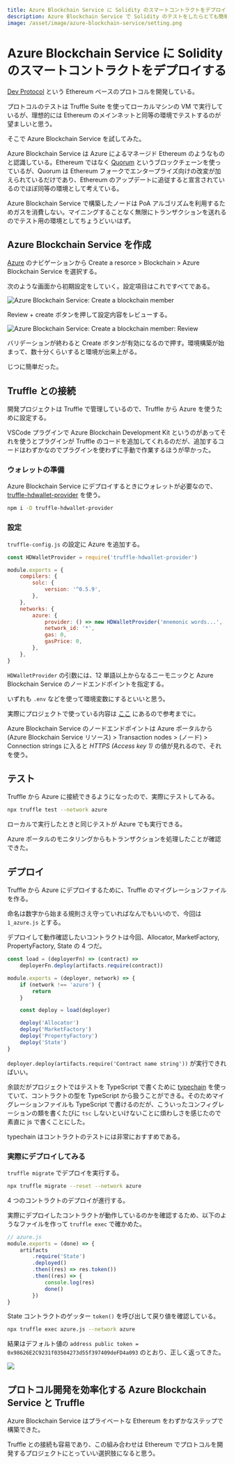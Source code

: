 ```yml
title: Azure Blockchain Service に Solidity のスマートコントラクトをデプロイする
description: Azure Blockchain Service で Solidity のテストをしたらとても簡単だった。
image: /asset/image/azure-blockchain-service/setting.png
```

# Azure Blockchain Service に Solidity のスマートコントラクトをデプロイする

[Dev Protocol](https://github.com/dev-protocol/protocol) という Ethereum ベースのプロトコルを開発している。

プロトコルのテストは Truffle Suite を使ってローカルマシンの VM で実行しているが、理想的には Ethereum のメインネットと同等の環境でテストするのが望ましいと思う。

そこで Azure Blockchain Service を試してみた。

Azure Blockchain Service は Azure によるマネージド Ethereum のようなものと認識している。Ethereum ではなく [Quorum](https://www.goquorum.com/) というブロックチェーンを使っているが、Quorum は Ethereum フォークでエンタープライズ向けの改変が加えられているだけであり、Ethereum のアップデートに追従すると宣言されているのでほぼ同等の環境として考えている。

Azure Blockchain Service で構築したノードは PoA アルゴリズムを利用するためガスを消費しない。マイニングすることなく無限にトランザクションを送れるのでテスト用の環境としてちょうどいいはず。

## Azure Blockchain Service を作成

[Azure](https://portal.azure.com/) のナビゲーションから Create a resorce > Blockchain > Azure Blockchain Service を選択する。

次のような画面から初期設定をしていく。設定項目はこれですべてである。

![Azure Blockchain Service: Create a blockchain member](/asset/image/azure-blockchain-service/setting.png)

Review + create ボタンを押して設定内容をレビューする。

![Azure Blockchain Service: Create a blockchain member: Review](/asset/image/azure-blockchain-service/review.png)

バリデーションが終わると Create ボタンが有効になるので押す。環境構築が始まって、数十分くらいすると環境が出来上がる。

じつに簡単だった。

## Truffle との接続

開発プロジェクトは Truffle で管理しているので、Truffle から Azure を使うために設定する。

VSCode プラグインで Azure Blockchain Development Kit というのがあってそれを使うとプラグインが Truffle のコードを追加してくれるのだが、追加するコードはわずかなのでプラグインを使わずに手動で作業するほうが早かった。

### ウォレットの準備

Azure Blockchain Service にデプロイするときにウォレットが必要なので、[truffle-hdwallet-provider](https://github.com/trufflesuite/truffle/tree/develop/packages/truffle-hdwallet-provider) を使う。

```bash
npm i -D truffle-hdwallet-provider
```

### 設定

`truffle-config.js` の設定に Azure を追加する。

```js
const HDWalletProvider = require('truffle-hdwallet-provider')

module.exports = {
	compilers: {
		solc: {
			version: '^0.5.9',
		},
	},
	networks: {
		azure: {
			provider: () => new HDWalletProvider('mnemonic words...', 'https://...'),
			network_id: '*',
			gas: 0,
			gasPrice: 0,
		},
	},
}
```

`HDWalletProvider` の引数には、12 単語以上からなるニーモニックと Azure Blockchain Service のノードエンドポイントを指定する。

いずれも `.env` などを使って環境変数にするといいと思う。

実際にプロジェクトで使っている内容は [ここ](https://github.com/dev-protocol/protocol/blob/master/truffle-config.js) にあるので参考までに。

Azure Blockchain Service のノードエンドポイントは Azure ポータルから (Azure Blockchain Service リソース) > Transaction nodes > (ノード) > Connection strings に入ると _HTTPS (Access key 1)_ の値が見れるので、それを使う。

## テスト

Truffle から Azure に接続できるようになったので、実際にテストしてみる。

```bash
npx truffle test --network azure
```

ローカルで実行したときと同じテストが Azure でも実行できる。

Azure ポータルのモニタリングからもトランザクションを処理したことが確認できた。

## デプロイ

Truffle から Azure にデプロイするために、Truffle のマイグレーションファイルを作る。

命名は数字から始まる規則さえ守っていればなんでもいいので、今回は `1_azure.js` とする。

デプロイして動作確認したいコントラクトは今回、Allocator, MarketFactory, PropertyFactory, State の 4 つだ。

```js
const load = (deployerFn) => (contract) =>
	deployerFn.deploy(artifacts.require(contract))

module.exports = (deployer, network) => {
	if (network !== 'azure') {
		return
	}

	const deploy = load(deployer)

	deploy('Allocator')
	deploy('MarketFactory')
	deploy('PropertyFactory')
	deploy('State')
}
```

`deployer.deploy(artifacts.require('Contract name string'))` が実行できればいい。

余談だがプロジェクトではテストを TypeScript で書くために [typechain](https://github.com/ethereum-ts/TypeChain) を使っていて、コントラクトの型を TypeScript から扱うことができる。そのためマイグレーションファイルも TypeScript で書けるのだが、こういったコンフィグレーションの類を書くたびに `tsc` しないといけないことに煩わしさを感じたので素直に js で書くことにした。

typechain はコントラクトのテストには非常におすすめである。

### 実際にデプロイしてみる

`truffle migrate` でデプロイを実行する。

```bash
npx truffle migrate --reset --network azure
```

4 つのコントラクトのデプロイが進行する。

実際にデプロイしたコントラクトが動作しているのかを確認するため、以下のようなファイルを作って `truffle exec` で確かめた。

```js
// azure.js
module.exports = (done) => {
	artifacts
		.require('State')
		.deployed()
		.then((res) => res.token())
		.then((res) => {
			console.log(res)
			done()
		})
}
```

State コントラクトのゲッター `token()` を呼び出して戻り値を確認している。

```bash
npx truffle exec azure.js --network azure
```

結果はデフォルト値の `address public token = 0x98626E2C9231f03504273d55f397409deFD4a093` のとおり、正しく返ってきた。

![](/asset/image/azure-blockchain-service/exec.png)

## プロトコル開発を効率化する Azure Blockchain Service と Truffle

Azure Blockchain Service はプライベートな Ethereum をわずかなステップで構築できた。

Truffle との接続も容易であり、この組み合わせは Ethereum でプロトコルを開発するプロジェクトにとっていい選択肢になると思う。
